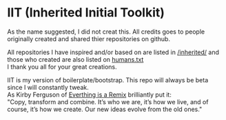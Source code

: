 # IIT (Inherited Initial Toolkit)

As the name suggested, I did not creat this. All credits goes to people originally created and shared thier repositories on github.

All repositories I have inspired and/or based on are listed in [/inherited/](https://github.com/studiomohawk/IIT/tree/master/inherited) and those who created are also listed on [humans.txt](https://github.com/studiomohawk/IIT/blob/master/humans.txt)  
I thank you all for your great creations.

IIT is my version of boilerplate/bootstrap. This repo will always be beta since I will constantly tweak.  
As Kirby Ferguson of [Everthing is a Remix](http://www.everythingisaremix.info/) brilliantly put it:  
"Copy, transform and combine. It’s who we are, it’s how we live, and of course, it’s how we create. Our new ideas evolve from the old ones."
